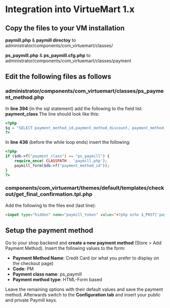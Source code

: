 # Integration into VirtueMart 1.x

## Copy the files to your VM installation

**paymill.php** & **paymill directoy** to
administrator/components/com_virtuemart/classes/

**ps_paymill.php** & **ps_paymill.cfg.php** to
administrator/components/com_virtuemart/classes/payment

## Edit the following files as follows

### administrator/components/com_virtuemart/classes/ps_payment_method.php

In **line 394** (in the sql statement) add the following to the field list: **payment_class**
The line should look like this:

```php
<?php
$q = "SELECT payment_method_id,payment_method_discount, payment_method_discount_is_percent, payment_method_name, payment_class from #__{vm}_payment_method WHERE ";
?>
```

In **line 436** (before the while loop ends) insert the following:

```php
<?php
if ($db->f("payment_class") == "ps_paymill") {
    require_once( CLASSPATH . 'paymill.php');
    paymill_form($db->f("payment_method_id"));
}
?>
```

### components/com_virtuemart/themes/default/templates/checkout/get_final_confirmation.tpl.php

Add the following to the files end (last line):

```html
<input type="hidden" name="paymill_token" value="<?php echo $_POST['paymill_token']; ?>" />
```

## Setup the payment method

Go to your shop backend and **create a new payment method** (Store > Add Payment Method). Insert the following values to the form:

* **Payment Method Name**: Credit Card (or what you prefer to display on the checkout page)
* **Code**: PM
* **Payment class name**: ps_paymill
* **Payment method type**: HTML-Form based

Leave the remaining options with their default values and save the payment method. Afterwards switch to the **Configuration tab** and insert your public and private Paymill keys. 